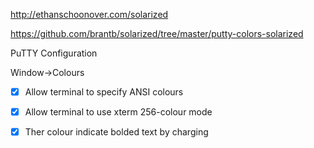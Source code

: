 

http://ethanschoonover.com/solarized

https://github.com/brantb/solarized/tree/master/putty-colors-solarized


PuTTY Configuration

Window->Colours

- [x] Allow terminal to specify ANSI colours
- [x] Allow terminal to use xterm 256-colour mode
- [x] Ther colour indicate bolded text by charging 

